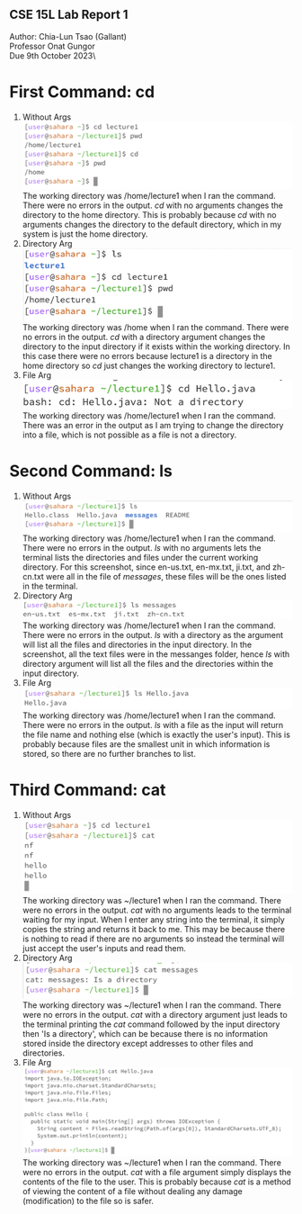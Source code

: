 ## CSE 15L Lab Report 1

Author: Chia-Lun Tsao (Gallant)\
Professor Onat Gungor\
Due 9th October 2023\\

# First Command: cd
1. Without Args\
![Image](images/cd1.png)\
The working directory was /home/lecture1 when I ran the command. There were no errors in the output. _cd_ with no arguments changes the directory to the home directory. This is probably because _cd_ with no arguments changes the directory to the default directory, which in my system is just the home directory.
2. Directory Arg\
![Image](images/cd2.png)\
The working directory was /home when I ran the command. There were no errors in the output. _cd_ with a directory argument changes the directory to the input directory if it exists within the working directory. In this case there were no errors because lecture1 is a directory in the home directory so _cd_ just changes the working directory to lecture1.
3. File Arg\
![Image](images/cd3.png)\
The working directory was /home/lecture1 when I ran the command. There was an error in the output as I am trying to change the directory into a file, which is not possible as a file is not a directory.


# Second Command: ls
1. Without Args\
![Image](images/ls1.png)\
The working directory was /home/lecture1 when I ran the command. There were no errors in the output. _ls_ with no arguments lets the terminal lists the directories and files under the current working directory. For this screenshot, since en-us.txt, en-mx.txt, ji.txt, and zh-cn.txt were all in the file of _messages_, these files will be the ones listed in the terminal.
2. Directory Arg\
![Image](images/ls2.png)\
The working directory was /home/lecture1 when I ran the command. There were no errors in the output. _ls_ with a directory as the argument will list all the files and directories in the input directory. In the screenshot, all the text files were in the messanges folder, hence _ls_ with directory argument will list all the files and the directories within the input directory.
3. File Arg\
![Image](images/ls3.png)\
The working directory was /home/lecture1 when I ran the command. There were no errors in the output. _ls_ with a file as the input will return the file name and nothing else (which is exactly the user's input). This is probably because files are the smallest unit in which information is stored, so there are no further branches to list.

# Third Command: cat
1. Without Args\
![Image](images/cat1.png)\
The working directory was ~/lecture1 when I ran the command. There were no errors in the output. _cat_ with no arguments leads to the terminal waiting for my input. When I enter any string into the terminal, it simply copies the string and returns it back to me. This may be because there is nothing to read if there are no arguments so instead the terminal will just accept the user's inputs and read them.
2. Directory Arg\
![Image](images/cat2.png)\
The working directory was ~/lecture1 when I ran the command. There were no errors in the output. _cat_ with a directory argument just leads to the terminal printing the _cat_ command followed by the input directory then 'Is a directory', which can be because there is no information stored inside the directory except addresses to other files and directories.
3. File Arg\
![Image](images/cat3.png)\
The working directory was ~/lecture1 when I ran the command. There were no errors in the output. _cat_ with a file argument simply displays the contents of the file to the user. This is probably because _cat_ is a method of viewing the content of a file without dealing any damage (modification) to the file so is safer.
